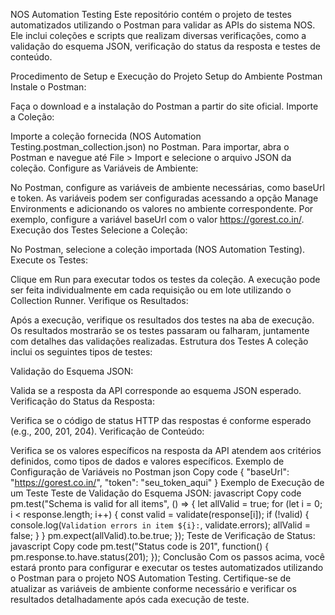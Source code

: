 NOS Automation Testing
Este repositório contém o projeto de testes automatizados utilizando o Postman para validar as APIs do sistema NOS. Ele inclui coleções e scripts que realizam diversas verificações, como a validação do esquema JSON, verificação do status da resposta e testes de conteúdo.

Procedimento de Setup e Execução do Projeto
Setup do Ambiente Postman
Instale o Postman:

Faça o download e a instalação do Postman a partir do site oficial.
Importe a Coleção:

Importe a coleção fornecida (NOS Automation Testing.postman_collection.json) no Postman.
Para importar, abra o Postman e navegue até File > Import e selecione o arquivo JSON da coleção.
Configure as Variáveis de Ambiente:

No Postman, configure as variáveis de ambiente necessárias, como baseUrl e token.
As variáveis podem ser configuradas acessando a opção Manage Environments e adicionando os valores no ambiente correspondente.
Por exemplo, configure a variável baseUrl com o valor https://gorest.co.in/.
Execução dos Testes
Selecione a Coleção:

No Postman, selecione a coleção importada (NOS Automation Testing).
Execute os Testes:

Clique em Run para executar todos os testes da coleção.
A execução pode ser feita individualmente em cada requisição ou em lote utilizando o Collection Runner.
Verifique os Resultados:

Após a execução, verifique os resultados dos testes na aba de execução.
Os resultados mostrarão se os testes passaram ou falharam, juntamente com detalhes das validações realizadas.
Estrutura dos Testes
A coleção inclui os seguintes tipos de testes:

Validação do Esquema JSON:

Valida se a resposta da API corresponde ao esquema JSON esperado.
Verificação do Status da Resposta:

Verifica se o código de status HTTP das respostas é conforme esperado (e.g., 200, 201, 204).
Verificação de Conteúdo:

Verifica se os valores específicos na resposta da API atendem aos critérios definidos, como tipos de dados e valores específicos.
Exemplo de Configuração de Variáveis no Postman
json
Copy code
{
  "baseUrl": "https://gorest.co.in/",
  "token": "seu_token_aqui"
}
Exemplo de Execução de um Teste
Teste de Validação do Esquema JSON:
javascript
Copy code
pm.test("Schema is valid for all items", () => {
    let allValid = true;
    for (let i = 0; i < response.length; i++) {
        const valid = validate(response[i]);
        if (!valid) {
            console.log(`Validation errors in item ${i}:`, validate.errors);
            allValid = false;
        }
    }
    pm.expect(allValid).to.be.true; 
});
Teste de Verificação de Status:
javascript
Copy code
pm.test("Status code is 201", function() {
    pm.response.to.have.status(201);
});
Conclusão
Com os passos acima, você estará pronto para configurar e executar os testes automatizados utilizando o Postman para o projeto NOS Automation Testing. Certifique-se de atualizar as variáveis de ambiente conforme necessário e verificar os resultados detalhadamente após cada execução de teste.

